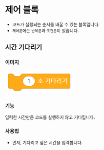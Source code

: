 # 제어 블록
- 코드가 실행되는 순서를 바꿀 수 있는 블록입니다.  
- `제어문`에는 `반복문`과 `조건문`이 있습니다.  



## 시간 기다리기

### 이미지
![시간 기다리기](./image/제어01-시간-기다리기.png)

### 기능
입력한 시간만큼 코드를 실행하지 않고 기다립니다.

### 사용법
- 먼저, 기다리고 싶은 시간을 입력합니다.
